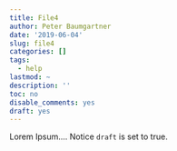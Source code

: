 ```yaml
---
title: File4
author: Peter Baumgartner
date: '2019-06-04'
slug: file4
categories: []
tags:
  - help
lastmod: ~
description: ''
toc: no
disable_comments: yes
draft: yes
---
```


Lorem Ipsum....
Notice `draft` is set to true.
